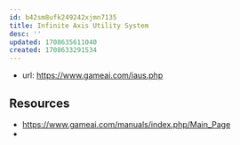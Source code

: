 ```yaml
---
id: b42sm8ufk249242xjmn7135
title: Infinite Axis Utility System
desc: ''
updated: 1708635611040
created: 1708633291534
---
```


- url: https://www.gameai.com/iaus.php

## Resources

- https://www.gameai.com/manuals/index.php/Main_Page
- 